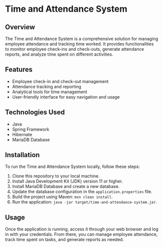 # Time and Attendance System

## Overview

The Time and Attendance System is a comprehensive solution for managing employee attendance and tracking time worked. It provides functionalities to monitor employee check-ins and check-outs, generate attendance reports, and analyze time spent on different activities.

## Features

- Employee check-in and check-out management
- Attendance tracking and reporting
- Analytical tools for time management
- User-friendly interface for easy navigation and usage

## Technologies Used

- Java
- Spring Framework
- Hibernate
- MariaDB Database

## Installation

To run the Time and Attendance System locally, follow these steps:

1. Clone this repository to your local machine.
2. Install Java Development Kit (JDK) version 11 or higher.
3. Install MariaDB Database and create a new database.
4. Update the database configuration in the `application.properties` file.
5. Build the project using Maven: `mvn clean install`.
6. Run the application: `java -jar target/time-and-attendance-system.jar`.

## Usage

Once the application is running, access it through your web browser and log in with your credentials. From there, you can manage employee attendance, track time spent on tasks, and generate reports as needed.
